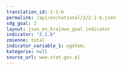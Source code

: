 ```yaml
---
translation_id: 2-1-b
permalink: /api/en/national/2/2-1-b.json
sdg_goal: 2
layout: json_en_krajowe_goal_indicator
indicator: "2.1.b"
zmienne: total
indicator_variable_1: ogółem;
kategorie: null
source_url: www.stat.gov.pl
---
```

